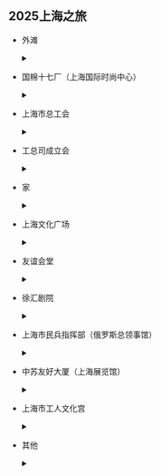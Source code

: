 ## 2025上海之旅

- 外滩

  <details>
           <summary></summary>
           <p>
               <img src="waitan.png"/>
               <img src="waitan1.png"/>
           </p>
       </details>

- 国棉十七厂（上海国际时尚中心）

    <details>
        <summary></summary>
        <p>
            <img src="17chang1.png"/>
            <img src="17chang.png"/>
        </p>
    </details>

- 上海市总工会

    <details>
        <summary></summary>
        <p>
            <img src="gongzongsi.png"/>
            <img src="gonghui.png"/>
        </p>
    </details>

- 工总司成立会

    <details>
        <summary></summary>
        <p>
            <img src="yuyuan.png"/>
        </p>
    </details>

- 家

    <details>
        <summary></summary>
        <p>
            <img src="jiad.png"/>
            <img src="laojia.png"/>
        </p>
    </details>

- 上海文化广场

    <details>
        <summary></summary>
        <p>
            <img src="guangchang.png"/>
        </p>
    </details>

- 友谊会堂

    <details>
        <summary></summary>
        <p>
            <img src="huitang.png"/>
        </p>
    </details>

- 徐汇剧院

    <details>
        <summary></summary>
        <p>
            <img src="yingyuan.png"/>
        </p>
    </details>

- 上海市民兵指挥部（俄罗斯总领事馆）

    <details>
        <summary></summary>
        <p>
            <img src="e.png"/>
        </p>
    </details>

- 中苏友好大厦（上海展览馆）

    <details>
        <summary></summary>
        <p>
            <img src="su.png"/>
        </p>
    </details>

- 上海市工人文化宫

    <details>
        <summary></summary>
        <p>
            <img src="gong.png"/>
        </p>
    </details>

-  其他

    <details>
        <summary></summary>
        <p>
            <img src="jing.png"/>
        </p>
    </details>

  

  

  

  

  

  

  

  

  
